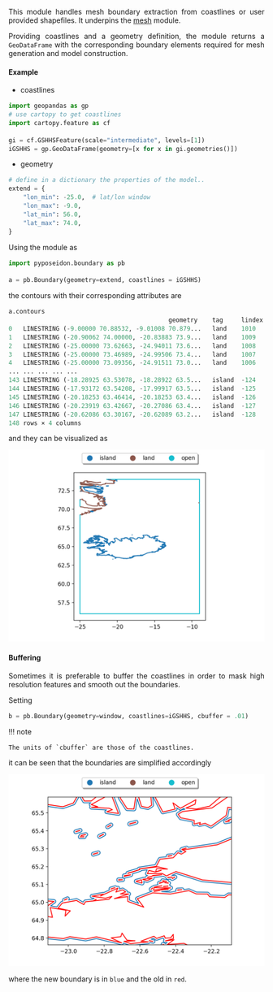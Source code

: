 <style>body {text-align: justify}</style>

This module handles mesh boundary extraction from coastlines or user provided shapefiles. It underpins the [mesh](mesh.md) module.



Providing coastlines and a geometry definition, the module returns a `GeoDataFrame` with the corresponding boundary elements required for mesh generation and model construction. 


#### Example

- coastlines

```py
import geopandas as gp
# use cartopy to get coastlines
import cartopy.feature as cf

gi = cf.GSHHSFeature(scale="intermediate", levels=[1])
iGSHHS = gp.GeoDataFrame(geometry=[x for x in gi.geometries()])
```

- geometry 

```py
# define in a dictionary the properties of the model..
extend = {
    "lon_min": -25.0,  # lat/lon window
    "lon_max": -9.0,
    "lat_min": 56.0,
    "lat_max": 74.0,
}
```

Using the module as

```py
import pyposeidon.boundary as pb

a = pb.Boundary(geometry=extend, coastlines = iGSHHS)
```


the contours with their corresponding attributes are

```py
a.contours
											geometry	tag		lindex	nps
0	LINESTRING (-9.00000 70.88532, -9.01008 70.879...	land	1010	6
1	LINESTRING (-20.90062 74.00000, -20.83883 73.9...	land	1009	3
2	LINESTRING (-25.00000 73.62663, -24.94011 73.6...	land	1008	54
3	LINESTRING (-25.00000 73.46989, -24.99506 73.4...	land	1007	4
4	LINESTRING (-25.00000 73.09356, -24.91511 73.0...	land	1006	30
...	...	...	...	...
143	LINESTRING (-18.28925 63.53078, -18.28922 63.5...	island	-124	3
144	LINESTRING (-17.93172 63.54208, -17.99917 63.5...	island	-125	10
145	LINESTRING (-20.18253 63.46414, -20.18253 63.4...	island	-126	3
146	LINESTRING (-20.23919 63.42667, -20.27086 63.4...	island	-127	6
147	LINESTRING (-20.62086 63.30167, -20.62089 63.2...	island	-128	3
148 rows × 4 columns

```

and they can be visualized as 

![output of show](./img/boundary_show.png)

#### Buffering 

Sometimes it is preferable to buffer the coastlines in order to mask high resolution features and smooth out the boundaries.

Setting

```py
b = pb.Boundary(geometry=window, coastlines=iGSHHS, cbuffer = .01)
```
!!! note

	The units of `cbuffer` are those of the coastlines.  

it can be seen that the boundaries are simplified accordingly 

![output of show](./img/boundary_buffer.png)

where the new boundary is in `blue` and the old in `red`.